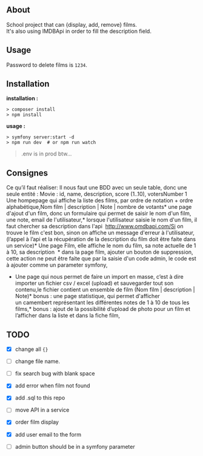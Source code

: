 ## About     

School project that can {display, add, remove} films.   
It's also using IMDBApi in order to fill the description field.  


## Usage 

Password to delete films is `1234`.  


## Installation   

__installation :__
```
> composer install
> npm install 
```

__usage :__   
```` 
> symfony server:start -d 
> npm run dev  # or npm run watch 
````

> .env is in prod btw... 

## Consignes     
  
Ce qu’il faut réaliser: Il nous faut une BDD avec un seule table, donc une seule entité : Movie : id, name, description, score (1..10), votersNumber
1 Une hompepage qui affiche la liste des films, par ordre de notation + ordre alphabétique,Nom film | description | Note | nombre de votants* une page d'ajout d'un film, donc un formulaire qui permet de saisir le nom d'un film, une note, email de l'utilisateur,* lorsque l'utilisateur saisie le nom d'un film, il faut chercher sa description dans l'api  http://www.omdbapi.com/Si on trouve le film c'est bon, sinon on affiche un message d'erreur à l'utilisateur,
(l’appel à l’api et la récupération de la description du film doit être faite dans un service)* Une page Film, elle affiche le nom du film, sa note actuelle de 1 à 10, sa description  * dans la page film, ajouter un bouton de suppression, cette action  ne peut être faite que par la saisie d'un code admin, le code est à ajouter comme un parameter symfony,
* Une page qui nous permet de faire un import en masse, c’est à dire importer un fichier csv / excel  (upload) et sauvegarder tout son contenu,le fichier contient un ensemble de film (Nom film | description | Note)* bonus : une page statistique, qui permet d'afficher un camembert représentant les différentes notes de 1 à 10 de tous les films,* bonus : ajout de la possibilité d’upload de photo pour un film et l’afficher dans la liste et dans la fiche film,


## TODO    

- [x] change all `{}`  
- [ ] change file name.  
- [ ] fix search bug with blank space  
- [x] add error when film not found 
- [x] add .sql to this repo 
- [ ] move API in a service
- [x] order film display
- [x] add user email to the form
- [ ] admin button should be in a symfony parameter


